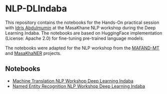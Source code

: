 # NLP-DLIndaba

This repository contains the notebooks for the Hands-On practical session with [Idris Abdulmumin](https://github.com/abumafrim) at the MasaKhane NLP workshop during the Deep Learning Indaba. The notebooks are based on HuggingFace implementation (License: Apache 2.0) for fine-tuning pre-trained language models.

The notebooks were adapted for the NLP workshop from the [MAFAND-MT](https://github.com/masakhane-io/lafand-mt) and [MasaKhaNER](https://github.com/masakhane-io/masakhane-ner) projects.

## Notebooks
* [Machine Translation NLP Workshop Deep Learning Indaba](https://github.com/masakhane-io/NLP-DLIndaba/blob/main/Machine%20Translation%20NLP%20Workshop%20Deep%20Learning%20Indaba.ipynb)
* [Named Entity Recognition NLP Workshop Deep Learning Indaba](https://github.com/masakhane-io/NLP-DLIndaba/blob/main/Named%20Entity%20Recognition%20NLP%20Workshop%20Deep%20Learning%20Indaba.ipynb)
